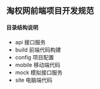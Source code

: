 ## 淘权网前端项目开发规范

#### 目录结构说明

* api 接口服务
* build 前端代码构建
* config 项目配置
* mobile 移动端代码
* mock 模拟接口服务
* site 电脑端代码